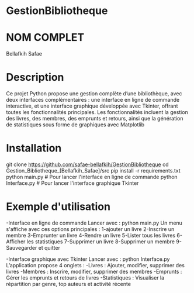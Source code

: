 # GestionBibliotheque

# NOM COMPLET
Bellafkih Safae

# Description
Ce projet Python propose une gestion complète d’une bibliothèque, avec deux interfaces complémentaires : une interface en ligne de commande interactive, et une interface graphique développée avec Tkinter, offrant toutes les fonctionnalités principales.
Les fonctionnalités incluent la gestion des livres, des membres, des emprunts et retours, ainsi que la génération de statistiques sous forme de graphiques avec Matplotlib

# Installation

git clone https://github.com/safae-bellafkih/GestionBibliotheque
cd Gestion_Bibliotheque_[Bellafkih_Safae]/src
pip install -r requirements.txt
python main.py     # Pour lancer l'interface en ligne de commande
python Interface.py   # Pour lancer l'interface graphique Tkinter


# Exemple d'utilisation
-Interface en ligne de commande
Lancer avec : python main.py
Un menu s'affiche avec ces options principales :
1-ajouter un livre
2-Inscrire un membre
3-Emprunter un livre
4-Rendre un livre
5-Lister tous les livres
6-Afficher les statistiques
7-Supprimer un livre
8-Supprimer un membre
9-Sauvegarder et quitter

-Interface graphique avec Tkinter
Lancer avec : python Interface.py
L’application propose 4 onglets :
-Livres : Ajouter, modifier, supprimer des livres
-Membres : Inscrire, modifier, supprimer des membres
-Emprunts : Gérer les emprunts et retours de livres
-Statistiques : Visualiser la répartition par genre, top auteurs et activité récente




